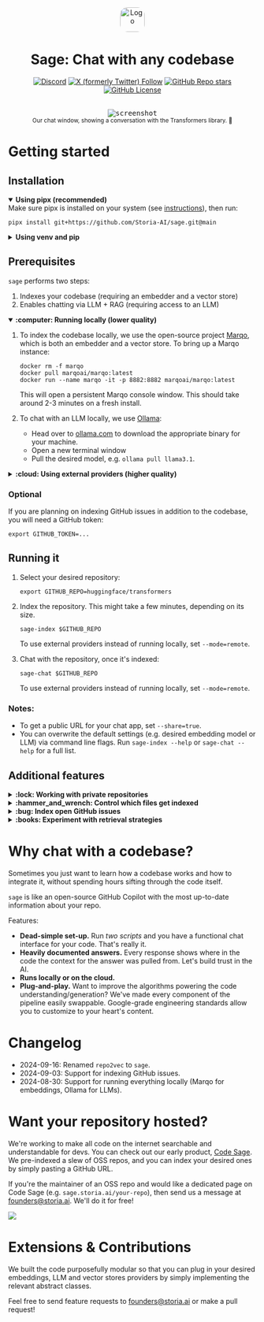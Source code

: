 <div align="center">
    <img src="assets/storia-logo.png" alt="Logo" width="50" style="border-radius: 15px;">
    <h1 align="center">Sage: Chat with any codebase</h1>
    <div>
        <a href="https://discord.gg/zbtZe7GcVU" target=="_blank"><img alt="Discord" src="https://img.shields.io/discord/1286056351264407643?logo=discord&label=discord&link=https%3A%2F%2Fdiscord.gg%2FzbtZe7GcVU"></a>
        <a href="https://x.com/StoriaAI" target=="_blank"><img alt="X (formerly Twitter) Follow" src="https://img.shields.io/twitter/follow/Storia-AI?logo=x&link=https%3A%2F%2Fx.com%2FStoriaAI"></a>
        <a href="https://github.com/Storia-AI/sage/stargazers" target=="_blank"><img alt="GitHub Repo stars" src="https://img.shields.io/github/stars/Storia-AI/sage?logo=github&link=https%3A%2F%2Fgithub.com%2FStoria-AI%2Fsage%2Fstargazers"></a>
        <a href="https://github.com/Storia-AI/sage/blob/main/LICENSE" target=="_blank"><img alt="GitHub License" src="https://img.shields.io/github/license/Storia-AI/sage" /></a>
    </div>
    <br />
    <figure>
        <!-- The <kbd> and <sub> tags are work-arounds for styling, since GitHub doesn't take into account inline styles. Note it might display awkwardly on other Markdown editors. -->
        <kbd><img src="assets/chat_screenshot2.png" alt="screenshot" /></kbd>
        <sub><figcaption align="center">Our chat window, showing a conversation with the Transformers library. 🚀</sub></figcaption>
    </figure>
</div>

# Getting started

## Installation

<details open>
<summary><strong>Using pipx (recommended) </strong></summary>
Make sure pipx is installed on your system (see <a href="https://pipx.pypa.io/stable/installation/">instructions</a>), then run:

```
pipx install git+https://github.com/Storia-AI/sage.git@main
```

</details>

<details>
<summary><strong>Using venv and pip</strong></summary>
Alternatively, you can manually create a virtual environment and install Code Sage via pip:

```
python -m venv sage-venv
source sage-venv/bin/activate
pip install git+https://github.com/Storia-AI/sage.git@main
```

</details>

## Prerequisites

`sage` performs two steps:

1. Indexes your codebase (requiring an embedder and a vector store)
2. Enables chatting via LLM + RAG (requiring access to an LLM)

<details open>
<summary><strong>:computer: Running locally (lower quality)</strong></summary>

1. To index the codebase locally, we use the open-source project <a href="https://github.com/marqo-ai/marqo">Marqo</a>, which is both an embedder and a vector store. To bring up a Marqo instance:

    ```
    docker rm -f marqo
    docker pull marqoai/marqo:latest
    docker run --name marqo -it -p 8882:8882 marqoai/marqo:latest
    ```

    This will open a persistent Marqo console window. This should take around 2-3 minutes on a fresh install.

2. To chat with an LLM locally, we use <a href="https://github.com/ollama/ollama">Ollama</a>:

    - Head over to [ollama.com](https://ollama.com) to download the appropriate binary for your machine.
    - Open a new terminal window
    - Pull the desired model, e.g. `ollama pull llama3.1`.

</details>

<details>
<summary><strong>:cloud: Using external providers (higher quality)</strong></summary>

1. For embeddings, we support <a href="https://platform.openai.com/docs/guides/embeddings">OpenAI</a> and <a href="https://docs.voyageai.com/docs/embeddings">Voyage</a>. According to [our experiments](benchmarks/retrieval/README.md), OpenAI is better quality. Their batch API is also faster, with more generous rate limits. Export the API key of the desired provider:

    ```
    export OPENAI_API_KEY=... # or
    export VOYAGE_API_KEY=...
    ```

2. We use <a href="https://www.pinecone.io/">Pinecone</a> for the vector store, so you will need an API key:

    ```
    export PINECONE_API_KEY=...
    ```
    If you want to reuse an existing Pinecone index, specify it. Otherwise we'll create a new one called `sage`.
    ```
    export PINECONE_INDEX_NAME=...
    ```

3. For reranking, we support <a href="https://developer.nvidia.com/blog/enhancing-rag-pipelines-with-re-ranking/">NVIDIA</a>, <a href="https://docs.voyageai.com/docs/reranker">Voyage</a>, <a href="https://cohere.com/rerank">Cohere</a>, and <a href="https://jina.ai/reranker/">Jina</a>.
   - According to [our experiments](benchmark/retrieval/README.md), NVIDIA performs best. To get an API key, follow [these instructions](https://docs.nvidia.com/nim/large-language-models/latest/getting-started.html#generate-an-api-key). Note that NVIDIA's API keys are model-specific. We recommend using `nvidia/nv-rerankqa-mistral-4b-v3`.
   - Export the API key of the desired provider:
    ```
    export NVIDIA_API_KEY=...  # or
    export VOYAGE_API_KEY=...  # or
    export COHERE_API_KEY=...  # or
    export JINA_API_KEY=...
    ```

4. For chatting with an LLM, we support OpenAI and Anthropic. For the latter, set an additional API key:
    ```
    export ANTHROPIC_API_KEY=...
    ```

For easier configuration, adapt the entries within the sample `.sage-env` (change the API keys names based on your desired setup) and run:
```
source .sage-env
```
</details>

### Optional
If you are planning on indexing GitHub issues in addition to the codebase, you will need a GitHub token:

    export GITHUB_TOKEN=...

## Running it

1. Select your desired repository:
    ```
    export GITHUB_REPO=huggingface/transformers
    ```

2. Index the repository. This might take a few minutes, depending on its size.
    ```
    sage-index $GITHUB_REPO
    ```
    To use external providers instead of running locally, set `--mode=remote`.

3. Chat with the repository, once it's indexed:
    ```
    sage-chat $GITHUB_REPO
    ```
    To use external providers instead of running locally, set `--mode=remote`.
</details>

### Notes:
- To get a public URL for your chat app, set `--share=true`.
- You can overwrite the default settings (e.g. desired embedding model or LLM) via command line flags. Run `sage-index --help` or `sage-chat --help` for a full list.

## Additional features

<details>
<summary><strong>:lock: Working with private repositories</strong></summary>

To index and chat with a private repository, simply set the `GITHUB_TOKEN` environment variable. To obtain this token, go to github.com > click on your profile icon > Settings > Developer settings > Personal access tokens. You can either make a fine-grained token for the desired repository, or a classic token.

```
export GITHUB_TOKEN=...
```

</details>

<details>
<summary><strong>:hammer_and_wrench: Control which files get indexed</strong></summary>

You can specify an inclusion or exclusion file in the following format:
```
# This is a comment
ext:.my-ext-1
ext:.my-ext-2
ext:.my-ext-3
dir:my-dir-1
dir:my-dir-2
dir:my-dir-3
file:my-file-1.md
file:my-file-2.py
file:my-file-3.cpp
```
where:
- `ext` specifies a file extension
- `dir` specifies a directory. This is not a full path. For instance, if you specify `dir:tests` in an exclusion directory, then a file like `/path/to/my/tests/file.py` will be ignored.
- `file` specifies a file name. This is also not a full path. For instance, if you specify `file:__init__.py`, then a file like `/path/to/my/__init__.py` will be ignored.

To specify an inclusion file (i.e. only index the specified files):
```
sage-index $GITHUB_REPO --include=/path/to/inclusion/file
```

To specify an exclusion file (i.e. index all files, except for the ones specified):
```
sage-index $GITHUB_REPO --exclude=/path/to/exclusion/file
```
By default, we use the exclusion file [sample-exclude.txt](sage/sample-exclude.txt).

</details>

<details>
<summary><strong>:bug: Index open GitHub issues</strong></summary>

You will need a GitHub token first:

```
export GITHUB_TOKEN=...
```

To index GitHub issues without comments:
```
sage-index $GITHUB_REPO --index-issues
```

To index GitHub issues with comments:
```
sage-index $GITHUB_REPO --index-issues --index-issue-comments
```

To index GitHub issues, but not the codebase:
```
sage-index $GITHUB_REPO --index-issues --no-index-repo
```

</details>

<details>
<summary><strong>:books: Experiment with retrieval strategies</strong></summary>

Retrieving the right files from the vector database is arguably the quality bottleneck of the system. We are actively experimenting with various retrieval strategies and documenting our findings [here](benchmark/retrieval/README.md).

Currently, we support the following types of retrieval:
- **Vanilla RAG** from a vector database (nearest neighbor between dense embeddings). This is the default.
- **Hybrid RAG** that combines dense retrieval (embeddings-based) with sparse retrieval (BM25). Use `--retrieval-alpha` to weigh the two strategies.

    - A value of 1 means dense-only retrieval and 0 means BM25-only retrieval.
    - Note this is not available when running locally, only when using Pinecone as a vector store.
    - Contrary to [Anthropic's findings](https://www.anthropic.com/news/contextual-retrieval), we find that BM25 is actually damaging performance *on codebases*, because it gives undeserved advantage to Markdown files.

- **Multi-query retrieval** performs multiple query rewrites, makes a separate retrieval call for each, and takes the union of the retrieved documents. You can activate it by passing `--multi-query-retrieval`. This can be combined with both vanilla and hybrid RAG.

    - We find that [on our benchmark](benchmark/retrieval/README.md) this only marginally improves retrieval quality (from 0.44 to 0.46 R-precision) while being significantly slower and more expensive due to LLM calls. But your mileage may vary.

- **LLM-only retrieval** completely circumvents indexing the codebase. We simply enumerate all file paths and pass them to an LLM together with the user query. We ask the LLM which files are likely to be relevant for the user query, solely based on their filenames. You can activate it by passing `--llm-retriever`.

    - We find that [on our benchmark](benchmark/retrieval/README.md) the performance is comparable with vector database solutions (R-precision is 0.44 for both). This is quite remarkable, since we've saved so much effort by not indexing the codebase. However, we are reluctant to claim that these findings generalize, for the following reasons:
        - Our (artificial) dataset occasionally contains explicit path names in the query, making it trivial for the LLM. Sample query: *"Alice is managing a series of machine learning experiments. Please explain in detail how `main` in `examples/pytorch/image-pretraining/run_mim.py` allows her to organize the outputs of each experiment in separate directories."*
        - Our benchmark focuses on the Transformers library, which is well-maintained and the file paths are often meaningful. This might not be the case for all codebases.

</details>

# Why chat with a codebase?

Sometimes you just want to learn how a codebase works and how to integrate it, without spending hours sifting through
the code itself.

`sage` is like an open-source GitHub Copilot with the most up-to-date information about your repo.

Features:

- **Dead-simple set-up.** Run *two scripts* and you have a functional chat interface for your code. That's really it.
- **Heavily documented answers.** Every response shows where in the code the context for the answer was pulled from. Let's build trust in the AI.
- **Runs locally or on the cloud.**
- **Plug-and-play.** Want to improve the algorithms powering the code understanding/generation? We've made every component of the pipeline easily swappable. Google-grade engineering standards allow you to customize to your heart's content.

# Changelog

- 2024-09-16: Renamed `repo2vec` to `sage`.
- 2024-09-03: Support for indexing GitHub issues.
- 2024-08-30: Support for running everything locally (Marqo for embeddings, Ollama for LLMs).

# Want your repository hosted?

We're working to make all code on the internet searchable and understandable for devs. You can check out our early product, [Code Sage](https://sage.storia.ai). We pre-indexed a slew of OSS repos, and you can index your desired ones by simply pasting a GitHub URL.

If you're the maintainer of an OSS repo and would like a dedicated page on Code Sage (e.g. `sage.storia.ai/your-repo`), then send us a message at [founders@storia.ai](mailto:founders@storia.ai). We'll do it for free!

![](assets/sage.gif)

# Extensions & Contributions

We built the code purposefully modular so that you can plug in your desired embeddings, LLM and vector stores providers by simply implementing the relevant abstract classes.

Feel free to send feature requests to [founders@storia.ai](mailto:founders@storia.ai) or make a pull request!
